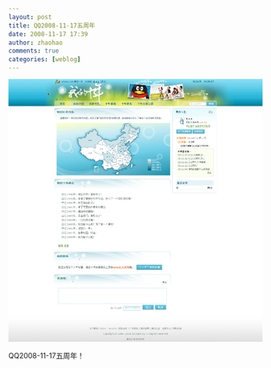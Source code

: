 ```yaml
---
layout: post
title: QQ2008-11-17五周年
date: 2008-11-17 17:39
author: zhaohao
comments: true
categories: [weblog]
---
```

<a href="/Resource/20081117-QQ-746817.png"><img id="BLOGGER_PHOTO_ID_5269558717515594226" src="/Resource/20081117-QQ-746817.png" alt="" border="0" /></a>

QQ2008-11-17五周年！
